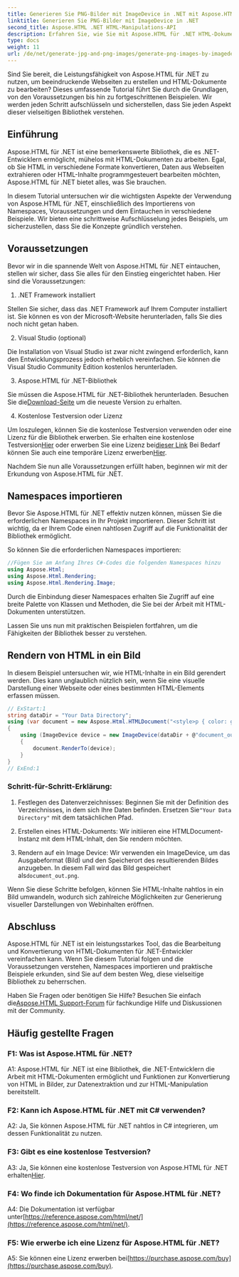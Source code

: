 ```yaml
---
title: Generieren Sie PNG-Bilder mit ImageDevice in .NET mit Aspose.HTML
linktitle: Generieren Sie PNG-Bilder mit ImageDevice in .NET
second_title: Aspose.HTML .NET HTML-Manipulations-API
description: Erfahren Sie, wie Sie mit Aspose.HTML für .NET HTML-Dokumente bearbeiten, HTML in Bilder konvertieren und vieles mehr. Schritt-für-Schritt-Anleitung mit FAQs.
type: docs
weight: 11
url: /de/net/generate-jpg-and-png-images/generate-png-images-by-imagedevice/
---
```


Sind Sie bereit, die Leistungsfähigkeit von Aspose.HTML für .NET zu nutzen, um beeindruckende Webseiten zu erstellen und HTML-Dokumente zu bearbeiten? Dieses umfassende Tutorial führt Sie durch die Grundlagen, von den Voraussetzungen bis hin zu fortgeschrittenen Beispielen. Wir werden jeden Schritt aufschlüsseln und sicherstellen, dass Sie jeden Aspekt dieser vielseitigen Bibliothek verstehen.

## Einführung

Aspose.HTML für .NET ist eine bemerkenswerte Bibliothek, die es .NET-Entwicklern ermöglicht, mühelos mit HTML-Dokumenten zu arbeiten. Egal, ob Sie HTML in verschiedene Formate konvertieren, Daten aus Webseiten extrahieren oder HTML-Inhalte programmgesteuert bearbeiten möchten, Aspose.HTML für .NET bietet alles, was Sie brauchen.

In diesem Tutorial untersuchen wir die wichtigsten Aspekte der Verwendung von Aspose.HTML für .NET, einschließlich des Importierens von Namespaces, Voraussetzungen und dem Eintauchen in verschiedene Beispiele. Wir bieten eine schrittweise Aufschlüsselung jedes Beispiels, um sicherzustellen, dass Sie die Konzepte gründlich verstehen.

## Voraussetzungen

Bevor wir in die spannende Welt von Aspose.HTML für .NET eintauchen, stellen wir sicher, dass Sie alles für den Einstieg eingerichtet haben. Hier sind die Voraussetzungen:

1. .NET Framework installiert

Stellen Sie sicher, dass das .NET Framework auf Ihrem Computer installiert ist. Sie können es von der Microsoft-Website herunterladen, falls Sie dies noch nicht getan haben.

2. Visual Studio (optional)

Die Installation von Visual Studio ist zwar nicht zwingend erforderlich, kann den Entwicklungsprozess jedoch erheblich vereinfachen. Sie können die Visual Studio Community Edition kostenlos herunterladen.

3. Aspose.HTML für .NET-Bibliothek

 Sie müssen die Aspose.HTML für .NET-Bibliothek herunterladen. Besuchen Sie die[Download-Seite](https://releases.aspose.com/html/net/) um die neueste Version zu erhalten.

4. Kostenlose Testversion oder Lizenz

 Um loszulegen, können Sie die kostenlose Testversion verwenden oder eine Lizenz für die Bibliothek erwerben. Sie erhalten eine kostenlose Testversion[Hier](https://releases.aspose.com/) oder erwerben Sie eine Lizenz bei[dieser Link](https://purchase.aspose.com/buy) Bei Bedarf können Sie auch eine temporäre Lizenz erwerben[Hier](https://purchase.aspose.com/temporary-license/).

Nachdem Sie nun alle Voraussetzungen erfüllt haben, beginnen wir mit der Erkundung von Aspose.HTML für .NET.

## Namespaces importieren

Bevor Sie Aspose.HTML für .NET effektiv nutzen können, müssen Sie die erforderlichen Namespaces in Ihr Projekt importieren. Dieser Schritt ist wichtig, da er Ihrem Code einen nahtlosen Zugriff auf die Funktionalität der Bibliothek ermöglicht.

So können Sie die erforderlichen Namespaces importieren:

```csharp
//Fügen Sie am Anfang Ihres C#-Codes die folgenden Namespaces hinzu
using Aspose.Html;
using Aspose.Html.Rendering;
using Aspose.Html.Rendering.Image;
```

Durch die Einbindung dieser Namespaces erhalten Sie Zugriff auf eine breite Palette von Klassen und Methoden, die Sie bei der Arbeit mit HTML-Dokumenten unterstützen.

Lassen Sie uns nun mit praktischen Beispielen fortfahren, um die Fähigkeiten der Bibliothek besser zu verstehen.

## Rendern von HTML in ein Bild

In diesem Beispiel untersuchen wir, wie HTML-Inhalte in ein Bild gerendert werden. Dies kann unglaublich nützlich sein, wenn Sie eine visuelle Darstellung einer Webseite oder eines bestimmten HTML-Elements erfassen müssen.

```csharp
// ExStart:1
string dataDir = "Your Data Directory";
using (var document = new Aspose.Html.HTMLDocument("<style>p { color: green; }</style><p>my first paragraph</p>", @"c:\work\"))
{
    using (ImageDevice device = new ImageDevice(dataDir + @"document_out.png"))
    {
        document.RenderTo(device);
    }
}
// ExEnd:1
```

### Schritt-für-Schritt-Erklärung:

1.  Festlegen des Datenverzeichnisses: Beginnen Sie mit der Definition des Verzeichnisses, in dem sich Ihre Daten befinden. Ersetzen Sie`"Your Data Directory"` mit dem tatsächlichen Pfad.

2. Erstellen eines HTML-Dokuments: Wir initiieren eine HTMLDocument-Instanz mit dem HTML-Inhalt, den Sie rendern möchten.

3.  Rendern auf ein Image Device: Wir verwenden ein ImageDevice, um das Ausgabeformat (Bild) und den Speicherort des resultierenden Bildes anzugeben. In diesem Fall wird das Bild gespeichert als`document_out.png`.

Wenn Sie diese Schritte befolgen, können Sie HTML-Inhalte nahtlos in ein Bild umwandeln, wodurch sich zahlreiche Möglichkeiten zur Generierung visueller Darstellungen von Webinhalten eröffnen.

## Abschluss

Aspose.HTML für .NET ist ein leistungsstarkes Tool, das die Bearbeitung und Konvertierung von HTML-Dokumenten für .NET-Entwickler vereinfachen kann. Wenn Sie diesem Tutorial folgen und die Voraussetzungen verstehen, Namespaces importieren und praktische Beispiele erkunden, sind Sie auf dem besten Weg, diese vielseitige Bibliothek zu beherrschen.

 Haben Sie Fragen oder benötigen Sie Hilfe? Besuchen Sie einfach die[Aspose.HTML Support-Forum](https://forum.aspose.com/) für fachkundige Hilfe und Diskussionen mit der Community.

## Häufig gestellte Fragen

### F1: Was ist Aspose.HTML für .NET?

A1: Aspose.HTML für .NET ist eine Bibliothek, die .NET-Entwicklern die Arbeit mit HTML-Dokumenten ermöglicht und Funktionen zur Konvertierung von HTML in Bilder, zur Datenextraktion und zur HTML-Manipulation bereitstellt.

### F2: Kann ich Aspose.HTML für .NET mit C# verwenden?

A2: Ja, Sie können Aspose.HTML für .NET nahtlos in C# integrieren, um dessen Funktionalität zu nutzen.

### F3: Gibt es eine kostenlose Testversion?

A3: Ja, Sie können eine kostenlose Testversion von Aspose.HTML für .NET erhalten[Hier](https://releases.aspose.com/).

### F4: Wo finde ich Dokumentation für Aspose.HTML für .NET?

 A4: Die Dokumentation ist verfügbar unter[https://reference.aspose.com/html/net/](https://reference.aspose.com/html/net/).

### F5: Wie erwerbe ich eine Lizenz für Aspose.HTML für .NET?

 A5: Sie können eine Lizenz erwerben bei[https://purchase.aspose.com/buy](https://purchase.aspose.com/buy).
